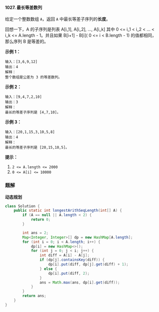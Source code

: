#### 1027. 最长等差数列

给定一个整数数组 `A`，返回 `A` 中最长等差子序列的**长度**。

回想一下，A 的子序列是列表 A[i_1], A[i_2], ..., A[i_k] 其中 0 <= i_1 < i_2 < ... < i_k <= A.length - 1。并且如果 B[i+1] - B[i]( 0 <= i < B.length - 1) 的值都相同，那么序列 B 是等差的。

**示例 1：**

```shell
输入：[3,6,9,12]
输出：4
解释： 
整个数组是公差为 3 的等差数列。
```

**示例 2：**

```shell
输入：[9,4,7,2,10]
输出：3
解释：
最长的等差子序列是 [4,7,10]。
```

**示例 3：**

```shell
输入：[20,1,15,3,10,5,8]
输出：4
解释：
最长的等差子序列是 [20,15,10,5]。
```

**提示：**

1. `2 <= A.length <= 2000`
2. `0 <= A[i] <= 10000`

### 题解

**动态规划**

```java
class Solution {
    public static int longestArithSeqLength(int[] A) {
        if (A == null || A.length < 2) {
            return 0;
        }

        int ans = 2;
        Map<Integer, Integer>[] dp = new HashMap[A.length];
        for (int i = 0; i < A.length; i++) {
            dp[i] = new HashMap<>();
            for (int j = 0; j < i; j++) {
                int diff = A[i] - A[j];
                if (dp[j].containsKey(diff)) {
                    dp[i].put(diff, dp[j].get(diff) + 1);
                } else {
                    dp[i].put(diff, 2);
                }
                ans = Math.max(ans, dp[i].get(diff));
            }
        }
        return ans;
    }
}
```


